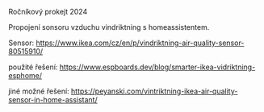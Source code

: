 Ročníkový prokejt 2024 

Propojení sonsoru vzduchu vindriktning s homeassistentem.

Sensor:  https://www.ikea.com/cz/en/p/vindriktning-air-quality-sensor-80515910/ 

použité řešení: https://www.espboards.dev/blog/smarter-ikea-vidriktning-esphome/ 

jiné možné řešení: https://peyanski.com/vintriktning-ikea-air-quality-sensor-in-home-assistant/



